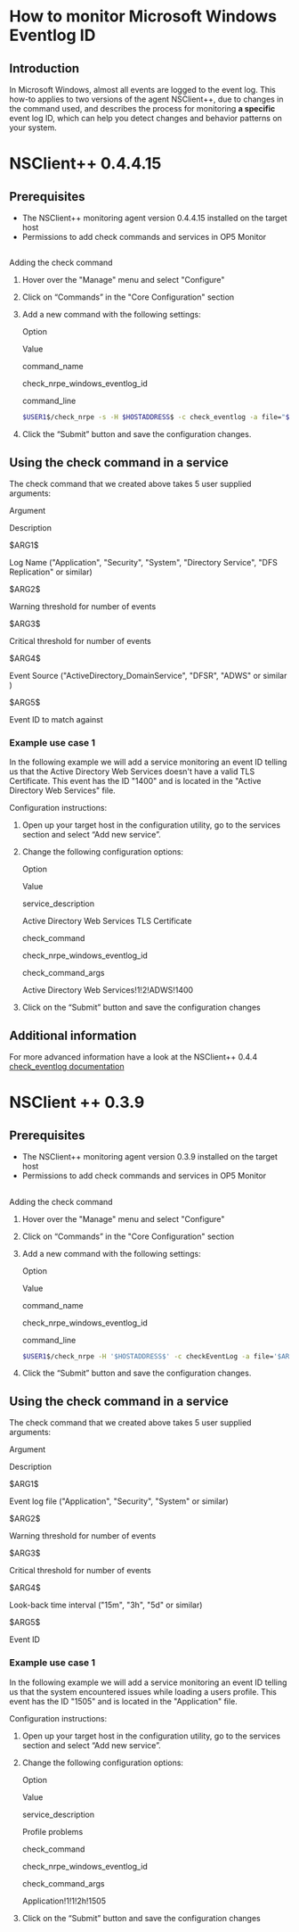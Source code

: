 # How to monitor Microsoft Windows Eventlog ID

## Introduction

In Microsoft Windows, almost all events are logged to the event log.
This how-to applies to two versions of the agent NSClient++, due to changes in the command used, and describes the process for monitoring **a specific** event log ID, which can help you detect changes and behavior patterns on your system.

# NSClient++ 0.4.4.15

## Prerequisites

- The NSClient++ monitoring agent version 0.4.4.15 installed on the target host
- Permissions to add check commands and services in OP5 Monitor

##
Adding the check command

1. Hover over the "Manage" menu and select "Configure"
2. Click on “Commands” in the "Core Configuration" section
3. Add a new command with the following settings:

    Option

    Value

    command\_name

    check\_nrpe\_windows\_eventlog\_id

    command\_line

    ``` {.bash data-syntaxhighlighter-params="brush: bash; gutter: false; theme: Confluence" data-theme="Confluence" style="brush: bash; gutter: false; theme: Confluence"}
    $USER1$/check_nrpe -s -H $HOSTADDRESS$ -c check_eventlog -a file="$ARG1$" "warning=count = $ARG2$" "critical=count = $ARG3$" "filter=source like '$ARG4$' AND id = '$ARG5$'" unique truncate-message=300 'top-syntax=The status is: ${status}: with ${count} entries matching the ID the last 24h Log message:"${list}"'
    ```

4. Click the “Submit” button and save the configuration changes.

## Using the check command in a service

The check command that we created above takes 5 user supplied arguments:

Argument

Description

\$ARG1\$

Log Name ("Application", "Security", "System", "Directory Service", "DFS Replication" or similar)

\$ARG2\$

Warning threshold for number of events

\$ARG3\$

Critical threshold for number of events

\$ARG4\$

Event Source ("ActiveDirectory\_DomainService", "DFSR", "ADWS" or similar )

\$ARG5\$

Event ID to match against

### Example use case 1

In the following example we will add a service monitoring an event ID telling us that the Active Directory Web Services doesn't have a valid TLS Certificate.
This event has the ID "1400" and is located in the "Active Directory Web Services" file.

Configuration instructions:

1. Open up your target host in the configuration utility, go to the services section and select “Add new service”.
2. Change the following configuration options:

    Option

    Value

    service\_description

    Active Directory Web Services TLS Certificate

    check\_command

    check\_nrpe\_windows\_eventlog\_id

    check\_command\_args

    Active Directory Web Services!1!2!ADWS!1400

3. Click on the “Submit” button and save the configuration changes

## Additional information

For more advanced information have a look at the NSClient++ 0.4.4 [check\_eventlog documentation](https://docs.nsclient.org/0.4.4/reference/windows/CheckEventLog.html)

# NSClient ++ 0.3.9

## Prerequisites

- The NSClient++ monitoring agent version 0.3.9 installed on the target host
- Permissions to add check commands and services in OP5 Monitor

##
Adding the check command

1. Hover over the "Manage" menu and select "Configure"
2. Click on “Commands” in the "Core Configuration" section
3. Add a new command with the following settings:

    Option

    Value

    command\_name

    check\_nrpe\_windows\_eventlog\_id

    command\_line

    ``` {.bash data-syntaxhighlighter-params="brush: bash; gutter: false; theme: Confluence" data-theme="Confluence" style="brush: bash; gutter: false; theme: Confluence"}
    $USER1$/check_nrpe -H '$HOSTADDRESS$' -c checkEventLog -a file='$ARG1$' MaxWarn='$ARG2$' MaxCrit='$ARG3$' filter-generated'=\>$ARG4$' filter=out filter=all filter+eventID=='$ARG5$' truncate=1000 unique descriptions "syntax=%type%: %source%: (%count%)"
    ```

4. Click the “Submit” button and save the configuration changes.

## Using the check command in a service

The check command that we created above takes 5 user supplied arguments:

Argument

Description

\$ARG1\$

Event log file ("Application", "Security", "System" or similar)

\$ARG2\$

Warning threshold for number of events

\$ARG3\$

Critical threshold for number of events

\$ARG4\$

Look-back time interval ("15m", "3h", "5d" or similar)

\$ARG5\$

Event ID

### Example use case 1

In the following example we will add a service monitoring an event ID telling us that the system encountered issues while loading a users profile.
This event has the ID "1505" and is located in the "Application" file.

Configuration instructions:

1. Open up your target host in the configuration utility, go to the services section and select “Add new service”.
2. Change the following configuration options:

    Option

    Value

    service\_description

    Profile problems

    check\_command

    check\_nrpe\_windows\_eventlog\_id

    check\_command\_args

    Application!1!1!2h!1505

3. Click on the “Submit” button and save the configuration changes